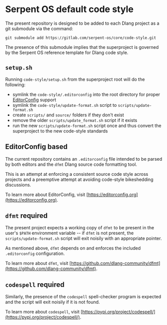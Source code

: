 # Serpent OS default code style

The present repository is designed to be added to each Dlang project as a git submodule via the
command:

`git submodule add https://gitlab.com/serpent-os/core/code-style.git`

The presence of this submodule implies that the superproject is governed by the Serpent OS
reference template for Dlang code style.

## `setup.sh`

Running `code-style/setup.sh` from the superproject root will do the following:

- symlink the `code-style/.editorconfig` into the root directory for proper
  [EditorConfig](https://editorconfig.org/) support
- symlink the `code-style/update-format.sh` script to `scripts/update-format.sh`
- create `scripts/` and `source/` folders if they don't exist
- remove the older `scripts/update_format.sh` script if it exists
- run the new `scripts/update-format.sh` script once and thus convert the superproject
  to the new code-style standards

## EditorConfig based

The current repository contains an `.editorconfig` file intended to be parsed by both editors and
the `dfmt` Dlang source code formatting tool.

This is an attempt at enforcing a consistent source code style across projects and a preemptive
attempt at avoiding code-style bikeshedding discussions.

To learn more about EditorConfig, visit [https://editorconfig.org](https://editorconfig.org).

## `dfmt` required

The present project expects a working copy of `dfmt` to be present in the user's `$PATH` 
environment variable -- if `dfmt` is not present, the `scripts/update-format.sh` script will exit
noisily with an appropriate pointer.

As mentioned above, `dfmt` depends on and enforces the included `.editorconfig` configuration.

To learn more about `dfmt`, visit
[https://github.com/dlang-community/dfmt](https://github.com/dlang-community/dfmt).

## `codespell` required

Similarly, the presence of the `codespell` spell-checker program is expected and the script will
exit noisily if it is not found.

To learn more about `codespell`, visit
[https://pypi.org/project/codespell/](https://pypi.org/project/codespell/).

